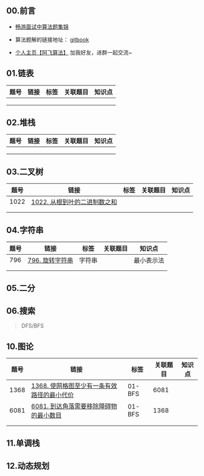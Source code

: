 ## 00.前言

- [畅游面试中算法题集锦](https://blog.csdn.net/wat1r/article/details/115614680)

- 算法题解的链接地址： [gitbook](https://cnwangzhou.gitbook.io/algorithm/)
- [个人主页【阿飞算法】](https://blog.csdn.net/wat1r/article/details/117533156) 加我好友，进群一起交流~



## 01.链表

| 题号 | 链接 | 标签 | 关联题目 | 知识点 |
| ---- | ---- | ---- | -------- | ------ |
|      |      |      |          |        |
|      |      |      |          |        |
|      |      |      |          |        |



## 02.堆栈

| 题号 | 链接 | 标签 | 关联题目 | 知识点 |
| ---- | ---- | ---- | -------- | ------ |
|      |      |      |          |        |
|      |      |      |          |        |
|      |      |      |          |        |



## 03.二叉树

| 题号 | 链接                                                         | 标签 | 关联题目 | 知识点 |
| ---- | ------------------------------------------------------------ | ---- | -------- | ------ |
| 1022 | [1022. 从根到叶的二进制数之和](https://blog.csdn.net/wat1r/article/details/125039777) |      |          |        |
|      |                                                              |      |          |        |
|      |                                                              |      |          |        |



## 04.字符串

| 题号 | 链接                                                         | 标签   | 关联题目 | 知识点     |
| ---- | ------------------------------------------------------------ | ------ | -------- | ---------- |
| 796  | [796. 旋转字符串](https://blog.csdn.net/wat1r/article/details/125056034) | 字符串 |          | 最小表示法 |
|      |                                                              |        |          |            |
|      |                                                              |        |          |            |





## 05.二分





## 06.搜索

> DFS/BFS













## 10.图论

| 题号 | 链接                                                         | 标签   | 关联题目 | 知识点 |
| ---- | ------------------------------------------------------------ | ------ | -------- | ------ |
| 1368 | [1368. 使网格图至少有一条有效路径的最小代价](https://mp.csdn.net/mp_blog/creation/success/125035848) | 01-BFS | 6081     |        |
| 6081 | [6081. 到达角落需要移除障碍物的最小数目](https://blog.csdn.net/wat1r/article/details/125035779) | 01-BFS | 1368     |        |
|      |                                                              |        |          |        |
|      |                                                              |        |          |        |



## 11.单调栈





## 12.动态规划











